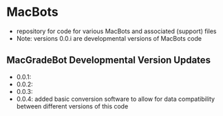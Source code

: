 # MacBots
- repository for code for various MacBots and associated (support) files
- Note: versions 0.0.i are developmental versions of MacBots code

## MacGradeBot Developmental Version Updates
- 0.0.1: 
- 0.0.2: 
- 0.0.3: 
- 0.0.4: added basic conversion software to allow for data compatibility between different versions of this code
